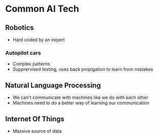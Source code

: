 # Common AI Tech

## Robotics
* Hard coded by an expert

### Autopilot cars
* Complex patterns
* Supprervised testing, uses back propigation to learn from mistakes

## Natural Language Processing
* We can't communicate with machines like we do with each other
* Machines need to do a better way of learning our communication

## Internet Of Things
* Massive source of data

